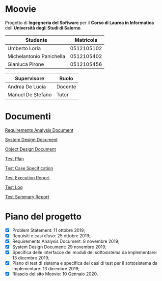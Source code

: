 # Moovie
Progetto di **Ingegneria del Software** per il **Corso di Laurea in Informatica** dell'**Università degli Studi di
Salerno**.

Studente                 | Matricola
-------------------------|-----------
Umberto Loria            | 0512105102
Michelantonio Panichella | 0512105402
Gianluca Pirone          | 0512105456

Supervisore       | Ruolo
------------------|------
Andrea De Lucia   | Docente
Manuel De Stefano | Tutor

# Documenti
<a href="Deliverables/Requirements Analysis Document.md">Requirements Analysis Document</a>

<a href="Deliverables/System Design Document.md">System Design Document</a>

<a href="Deliverables/Object Design Document.md">Object Design Document</a>

<a href="Deliverables/Test documents/Test Plan.md">Test Plan</a>

<a href="Deliverables/Test documents/Test Case Specification.md">Test Case Specification</a>

<a href="Deliverables/Test documents/Test Execution Report.md">Test Execution Report</a>

<a href="Deliverables/Test documents/Test Log.md">Test Log</a>

<a href="Deliverables/Test documents/Test Summary Report.md">Test Summary Report</a>

# Piano del progetto
- [x] Problem Statement: 11 ottobre 2019;
- [x] Requisiti e casi d’uso: 25 ottobre 2019;
- [x] Requirements Analysis Document: 8 novembre 2019;
- [x] System Design Document: 29 novembre 2019;
- [x] Specifica delle interfacce dei moduli del sottosistema da implementare: 13 dicembre 2019;
- [x] Piano di test di sistema e specifica dei casi di test per il sottosistema da implementare: 13 dicembre 2019;
- [x] Rilascio del sito Moovie: 10 Gennaio 2020.
